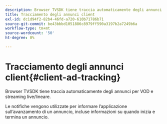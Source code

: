 ```yaml
---
description: Browser TVSDK tiene traccia automaticamente degli annunci per VOD e streaming live/lineare.
title: Tracciamento degli annunci client
exl-id: dc1d94f2-82b4-46fd-a720-610b71786b71
source-git-commit: be43bbbd1051886c8979ff590a3197b2a7249b6a
workflow-type: tm+mt
source-wordcount: '50'
ht-degree: 0%

---
```


# Tracciamento degli annunci client{#client-ad-tracking}

Browser TVSDK tiene traccia automaticamente degli annunci per VOD e streaming live/lineare.

Le notifiche vengono utilizzate per informare l’applicazione sull’avanzamento di un annuncio, incluse informazioni su quando inizia e termina un annuncio.
